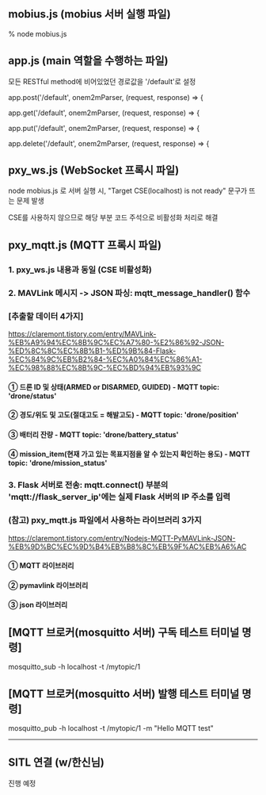 ## mobius.js (mobius 서버 실행 파일)
% node mobius.js

## app.js (main 역할을 수행하는 파일)
모든 RESTful method에 비어있었던 경로값을 '/default'로 설정 

app.post('/default', onem2mParser, (request, response) => {

app.get('/default', onem2mParser, (request, response) => {

app.put('/default', onem2mParser, (request, response) => {

app.delete('/default', onem2mParser, (request, response) => {

## pxy_ws.js (WebSocket 프록시 파일)
node mobius.js 로 서버 실행 시, "Target CSE(localhost) is not ready" 문구가 뜨는 문제 발생

CSE를 사용하지 않으므로 해당 부분 코드 주석으로 비활성화 처리로 해결

## pxy_mqtt.js (MQTT 프록시 파일)
### 1. pxy_ws.js 내용과 동일 (CSE 비활성화)

### 2. MAVLink 메시지 -> JSON 파싱: mqtt_message_handler() 함수

### [추출할 데이터 4가지]
https://claremont.tistory.com/entry/MAVLink-%EB%A9%94%EC%8B%9C%EC%A7%80-%E2%86%92-JSON-%ED%8C%8C%EC%8B%B1-%ED%9B%84-Flask-%EC%84%9C%EB%B2%84-%EC%A0%84%EC%86%A1-%EC%98%88%EC%8B%9C-%EC%BD%94%EB%93%9C

#### ① 드론 ID 및 상태(ARMED or DISARMED, GUIDED) - MQTT topic: 'drone/status'
#### ② 경도/위도 및 고도(절대고도 = 해발고도) - MQTT topic: 'drone/position'
#### ③ 배터리 잔량 - MQTT topic: 'drone/battery_status'
#### ④ mission_item(현재 가고 있는 목표지점을 알 수 있는지 확인하는 용도) - MQTT topic: 'drone/mission_status'

### 3. Flask 서버로 전송: mqtt.connect() 부분의 'mqtt://flask_server_ip'에는 실제 Flask 서버의 IP 주소를 입력

###  (참고) pxy_mqtt.js 파일에서 사용하는 라이브러리 3가지
https://claremont.tistory.com/entry/Nodejs-MQTT-PyMAVLink-JSON-%EB%9D%BC%EC%9D%B4%EB%B8%8C%EB%9F%AC%EB%A6%AC
#### ① MQTT 라이브러리
#### ② pymavlink 라이브러리
#### ③ json 라이브러리

## [MQTT 브로커(mosquitto 서버) 구독 테스트 터미널 명령]
mosquitto_sub -h localhost -t /mytopic/1

## [MQTT 브로커(mosquitto 서버) 발행 테스트 터미널 명령]
mosquitto_pub -h localhost -t /mytopic/1 -m "Hello MQTT test"

---------------------------------------------------

## SITL 연결 (w/한신님)
진행 예정
